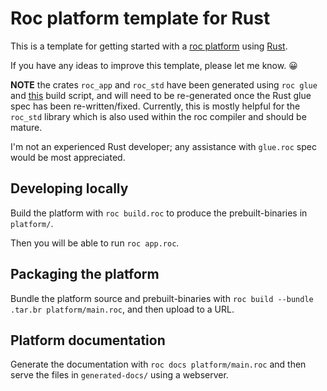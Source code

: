 # Roc platform template for Rust

This is a template for getting started with a [roc platform](https://www.roc-lang.org/platforms) using [Rust](https://www.rust-lang.org).

If you have any ideas to improve this template, please let me know. 😀

**NOTE** the crates `roc_app` and `roc_std` have been generated using `roc glue` and [this](https://github.com/roc-lang/roc/blob/main/crates/glue/src/RustGlue.roc) build script, and will need to be re-generated once the Rust glue spec has been re-written/fixed. Currently, this is mostly helpful for the `roc_std` library which is also used within the roc compiler and should be mature.

I'm not an experienced Rust developer; any assistance with `glue.roc` spec would be most appreciated.

## Developing locally

Build the platform with `roc build.roc` to produce the prebuilt-binaries in `platform/`. 

Then you will be able to run `roc app.roc`.

## Packaging the platform

Bundle the platform source and prebuilt-binaries with `roc build --bundle .tar.br platform/main.roc`, and then upload to a URL.  

## Platform documentation

Generate the documentation with `roc docs platform/main.roc` and then serve the files in `generated-docs/` using a webserver.